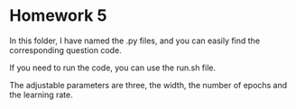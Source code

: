 # Homework 5

In this folder, I have named the .py files, and you can easily find the corresponding question code. 

If you need to run the code, you can use the run.sh file. 

The adjustable parameters are three, the width, the number of epochs and the learning rate.
